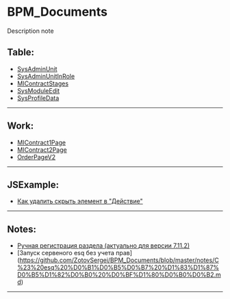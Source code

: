 # BPM_Documents
Description note
## Table:
- [SysAdminUnit](https://github.com/ZotovSergei/BPM_Documents/blob/master/Table.md#sysadminunit)
- [SysAdminUnitInRole](https://github.com/ZotovSergei/BPM_Documents/blob/master/Table.md#sysadminunitinrole)
- [MIContractStages](https://github.com/ZotovSergei/BPM_Documents/blob/master/Table.md#micontractstages)
- [SysModuleEdit](https://github.com/ZotovSergei/BPM_Documents/blob/master/Table.md#sysmoduleedit)
- [SysProfileData](https://github.com/ZotovSergei/BPM_Documents/blob/master/Table.md#sysprofiledata)

------------


## Work:
- [MIContract1Page](https://github.com/ZotovSergei/BPM_Documents/blob/master/Works/MIContract1Page.md)
- [MIContract2Page](https://github.com/ZotovSergei/BPM_Documents/blob/master/Works/MIContract2Page.md)
- [OrderPageV2](https://github.com/ZotovSergei/BPM_Documents/blob/master/Works/OrderPageV2.md)

------------


## JSExample:
- [Как удалить скрыть элемент в "Действие"](https://github.com/ZotovSergei/BPM_Documents/blob/master/jsExample/%D0%9A%D0%B0%D0%BA%20%D1%83%D0%B4%D0%B0%D0%BB%D0%B8%D1%82%D1%8C%5C%D1%81%D0%BA%D1%80%D1%8B%D1%82%D1%8C%20%D1%8D%D0%BB%D0%B5%D0%BC%D0%B5%D0%BD%D1%82%20%D0%B2%20%22%D0%94%D0%B5%D0%B9%D1%81%D1%82%D0%B2%D0%B8%D0%B5%22.md)

------------


## Notes:
- [Ручная регистрация раздела (актуально для версии 7.11.2)](https://github.com/ZotovSergei/BPM_Documents/blob/master/notes/%D0%A0%D1%83%D1%87%D0%BD%D0%B0%D1%8F_%D1%80%D0%B5%D0%B3%D0%B8%D1%81%D1%82%D1%80%D0%B0%D1%86%D0%B8%D1%8F_%D1%80%D0%B0%D0%B7%D0%B4%D0%B5%D0%BB%D0%B0%20\(%D0%B0%D0%BA%D1%82%D1%83%D0%B0%D0%BB%D1%8C%D0%BD%D0%BE%20%D0%B4%D0%BB%D1%8F%20%D0%B2%D0%B5%D1%80%D1%81%D0%B8%D0%B8%207.11.2\).md)
- [Запуск сервеного esq без учета прав]
(https://github.com/ZotovSergei/BPM_Documents/blob/master/notes/C%23%20esq%20%D0%B1%D0%B5%D0%B7%20%D1%83%D1%87%D0%B5%D1%82%D0%B0%20%D0%BF%D1%80%D0%B0%D0%B2.md)

------------
